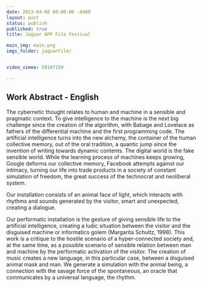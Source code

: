 ```yaml
---
date: 2013-04-08 00:00:00 -0400
layout: post
status: publish
published: true
title: Jaguar APP File Festival

main_img: main.png
imgs_folder: jaguarFile/


video_vimeo: 59147159

---
```


## Work Abstract - English
The cybernetic thought relates to human and machine in a sensible and pragmatic context. To give intelligence to the machine is the next big challenge since the creation of the algorithm, with Babage and Lovelace as fathers of the differential machine and the first programming code. The artificial intelligence turns into the new alchemy, the container of the human collective memory, out of the oral tradition, a quantic jump since the invention of writing towards dynamic contents. The digital world is the fake sensible world. While the learning process of machines keeps growing, Google deforms our collective memory, Facebook attempts against our intimacy, turning our life into trade products in a society of constant simulation of freedom, the great success of the technocrat and neoliberal system.

Our installation consists of an animal face of light, which interacts with rhythms and sounds generated by the visitor, smart and unexpected, creating a dialogue.

Our performatic installation is the gesture of giving sensible life to the artificial intelligence, creating a ludic situation between the visitor and the disguised machine or informatics golem (Margarita Schultz, 1998). This work is a critique to the hostile scenario of a hyper-connected society and, at the same time, as a possible scenario of sensible relation between man and machine by the performatic activation of the visitor. The creation of music creates a new language, in this particular case, between a disguised animal mask and man. We generate a simulation with the animal being, a connection with the savage force of the spontaneous, an oracle that communicates by a universal language, the rhythm.
